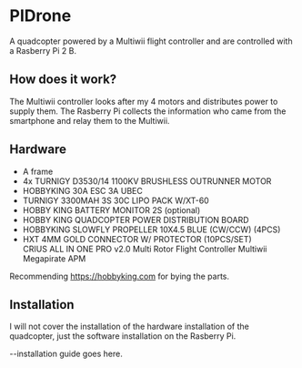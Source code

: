 # PIDrone
A quadcopter powered by a Multiwii flight controller and are controlled with a Rasberry Pi 2 B.

## How does it work? 
The Multiwii controller looks after my 4 motors and distributes power to supply them. The Rasberry Pi collects the information who came from the smartphone and relay them to the Multiwii. 

## Hardware
<ul>
  <li>A frame</li>
  <li>4x TURNIGY D3530/14 1100KV BRUSHLESS OUTRUNNER MOTOR</li>
  <li>HOBBYKING 30A ESC 3A UBEC</li>
  <li>TURNIGY 3300MAH 3S 30C LIPO PACK W/XT-60</li>
  <li>HOBBY KING BATTERY MONITOR 2S (optional)</li>
  <li>HOBBY KING QUADCOPTER POWER DISTRIBUTION BOARD</li>
  <li>HOBBYKING SLOWFLY PROPELLER 10X4.5 BLUE (CW/CCW) (4PCS)</li>
  <li>HXT 4MM GOLD CONNECTOR W/ PROTECTOR (10PCS/SET)</li>
  </li>CRIUS ALL IN ONE PRO v2.0 Multi Rotor Flight Controller Multiwii Megapirate APM</li>
 </ul>

Recommending https://hobbyking.com for bying the parts.



## Installation
I will not cover the installation of the hardware installation of the quadcopter, just the software installation on the Rasberry Pi.

--installation guide goes here. 
